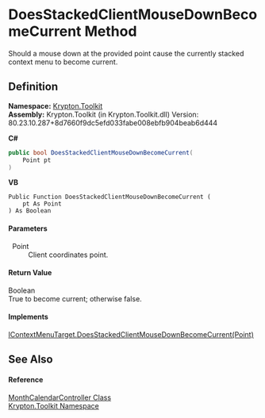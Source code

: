 # DoesStackedClientMouseDownBecomeCurrent Method


Should a mouse down at the provided point cause the currently stacked context menu to become current.



## Definition
**Namespace:** <a href="79d2eac2-21f4-54ff-7552-b20c33c30600.md">Krypton.Toolkit</a>  
**Assembly:** Krypton.Toolkit (in Krypton.Toolkit.dll) Version: 80.23.10.287+8d7660f9dc5efd033fabe008ebfb904beab6d444

**C#**
``` C#
public bool DoesStackedClientMouseDownBecomeCurrent(
	Point pt
)
```
**VB**
``` VB
Public Function DoesStackedClientMouseDownBecomeCurrent ( 
	pt As Point
) As Boolean
```



#### Parameters
<dl><dt>  Point</dt><dd>Client coordinates point.</dd></dl>

#### Return Value
Boolean  
True to become current; otherwise false.

#### Implements
<a href="c06d444d-1d02-ee0a-0239-a06786fbd988.md">IContextMenuTarget.DoesStackedClientMouseDownBecomeCurrent(Point)</a>  


## See Also


#### Reference
<a href="a7f8d630-8e5a-d3bf-b4de-4c89f8b5058b.md">MonthCalendarController Class</a>  
<a href="79d2eac2-21f4-54ff-7552-b20c33c30600.md">Krypton.Toolkit Namespace</a>  
